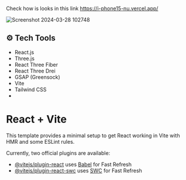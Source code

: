 Check how is looks in this link https://i-phone15-nu.vercel.app/

![Screenshot 2024-03-28 102748](https://github.com/PierinaBrito/iPhone15/assets/77765628/14b43b53-7f7e-427c-a795-42c4041c19e0)

## <a name="tech-tools">⚙️ Tech Tools </a>

- React.js
- Three.js
- React Three Fiber
- React Three Drei
- GSAP (Greensock)
- Vite
- Tailwind CSS
- 

# React + Vite

This template provides a minimal setup to get React working in Vite with HMR and some ESLint rules.

Currently, two official plugins are available:

- [@vitejs/plugin-react](https://github.com/vitejs/vite-plugin-react/blob/main/packages/plugin-react/README.md) uses [Babel](https://babeljs.io/) for Fast Refresh
- [@vitejs/plugin-react-swc](https://github.com/vitejs/vite-plugin-react-swc) uses [SWC](https://swc.rs/) for Fast Refresh
